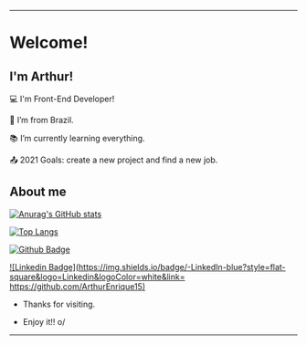 ----------------------------------------------------------------------------

# Welcome!

 

## I'm Arthur!

 

:computer: I'm Front-End Developer!

:house_with_garden: I’m from Brazil.

:books: I’m currently learning everything.

:outbox_tray: 2021 Goals: create a new project and find a new job.

 

## About me

[![Anurag's GitHub stats](https://github-readme-stats.vercel.app/api?username=ArthurEnrique15)](https://github.com/ArthurEnrique15)

[![Top Langs](https://github-readme-stats.vercel.app/api/top-langs/?username=ArthurEnrique15)](https://github.com/ArthurEnrique15)

[![Github Badge](https://img.shields.io/badge/-Github-000?style=flat-square&logo=Github&logoColor=white&link=https://github.com/ArthurEnrique15)](LINK_GIT)

[![Linkedin Badge](https://img.shields.io/badge/-LinkedIn-blue?style=flat-square&logo=Linkedin&logoColor=white&link= https://github.com/ArthurEnrique15)]( LINK_LINKEDIN)



- Thanks for visiting.

- Enjoy it!! o/

----------------------------------------------------------------------------------
